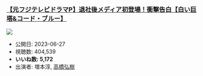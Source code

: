 ### [【元フジテレビドラマP】退社後メディア初登場！衝撃告白【白い巨塔&コード・ブルー】](https://www.youtube.com/watch?v=Bh3rYhRTVLA)
[![](https://img.youtube.com/vi/Bh3rYhRTVLA/sddefault.jpg)](https://www.youtube.com/watch?v=Bh3rYhRTVLA)
-   公開日: 2023-06-27
-   視聴数: 404,539
-   **いいね数: 5,172**
-   出演者: 増本淳, [高橋弘樹](/rehacq_fan/people/高橋弘樹 "wikilink")

